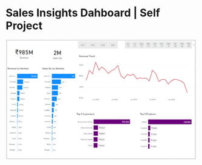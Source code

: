# Sales Insights Dahboard | Self Project

![](https://github.com/sonugahoi/sales_inghts_dashboard/blob/b915b2c50f3c287af62f076e8ca83e037dbf3145/IMAGES/Key%20sights.png)
